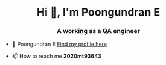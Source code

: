 <h1 align="center">Hi 👋, I'm Poongundran E</h1>
<h3 align="center">A working as a QA engineer</h3>

- 🔭 Poongundran E [Find my profile here](https://poongundra.github.io/)

- 📫 How to reach me **2020mt93643**

